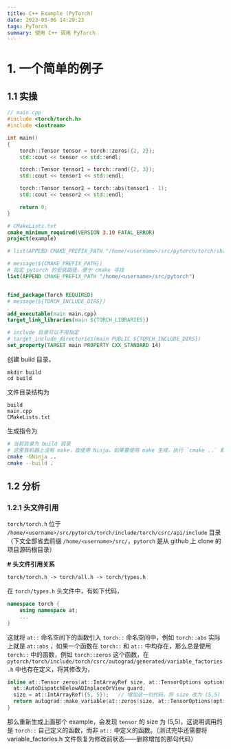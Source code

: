 ```yaml
---
title: C++ Example (PyTorch)
date: 2023-03-06 14:29:23
tags: PyTorch
summary: 使用 C++ 调用 PyTorch
---
```


# 1. 一个简单的例子

## 1.1 实操

```c++
// main.cpp
#include <torch/torch.h>
#include <iostream>

int main()
{
    torch::Tensor tensor = torch::zeros({2, 2});
    std::cout << tensor << std::endl;

    torch::Tensor tensor1 = torch::rand({2, 3});
    std::cout << tensor1 << std::endl;

    torch::Tensor tensor2 = torch::abs(tensor1 - 1);
    std::cout << tensor2 << std::endl;

    return 0;
}
```

```cmake
# CMakeLists.txt
cmake_minimum_required(VERSION 3.10 FATAL_ERROR)
project(example)

# list(APPEND CMAKE_PREFIX_PATH "/home/<username>/src/pytorch/torch/share/cmake/")

# message(${CMAKE_PREFIX_PATH})
# 指定 pytorch 的安装路径，便于 cmake 寻找
list(APPEND CMAKE_PREFIX_PATH "/home/<username>/src/pytorch")   


find_package(Torch REQUIRED)
# message(${TORCH_INCLUDE_DIRS})

add_executable(main main.cpp)
target_link_libraries(main ${TORCH_LIBRARIES})

# include 目录可以不用指定
# target_include_directories(main PUBLIC ${TORCH_INCLUDE_DIRS})
set_property(TARGET main PROPERTY CXX_STANDARD 14)
```

创建 build 目录，

```
mkdir build
cd build
```

文件目录结构为

```
build
main.cpp
CMakeLists.txt
```

生成指令为

```sh
# 当前目录为 build 目录
# 这里我机器上没有 make，故使用 Ninja，如果要使用 make 生成，执行 `cmake ..` 默认就使用 make
cmake -GNinja ..    
cmake --build .
```

## 1.2 分析

### 1.2.1 头文件引用

`torch/torch.h` 位于 `/home/<username>/src/pytorch/torch/include/torch/csrc/api/include` 目录（下文全部省去前缀 `/home/<username>/src/`，`pytorch` 是从 github 上 clone 的项目源码根目录）

**# 头文件引用关系**

```
torch/torch.h -> torch/all.h -> torch/types.h
```

在 `torch/types.h` 头文件中，有如下代码，

```c++
namespace torch {
    using namespace at;
    ...
}
```

这就将 `at::` 命名空间下的函数引入 `torch::` 命名空间中，例如 `torch::abs` 实际上就是 `at::abs` ，如果一个函数在 `torch::` 和 `at::` 中均存在，那么总是使用 `torch::` 中的函数，例如 `torch::zeros` 这个函数，在 `pytorch/torch/include/torch/csrc/autograd/generated/variable_factories.h` 中也存在定义，将其修改为，

```c++
inline at::Tensor zeros(at::IntArrayRef size, at::TensorOptions options = {}) {
  at::AutoDispatchBelowADInplaceOrView guard;
  size = at::IntArrayRef({5, 5});   // 增加这一句代码，将 size 改为 (5,5)
  return autograd::make_variable(at::zeros(size, at::TensorOptions(options).requires_grad(c10::nullopt)), /*requires_grad=*/options.requires_grad());
}
```

那么重新生成上面那个 example，会发现 `tensor` 的 size 为 (5,5)，这说明调用的是 `torch::` 自己定义的函数，而非 `at::` 中定义的函数。（测试完毕还需要将 variable_factories.h 文件恢复为修改前状态——删除增加的那句代码）



